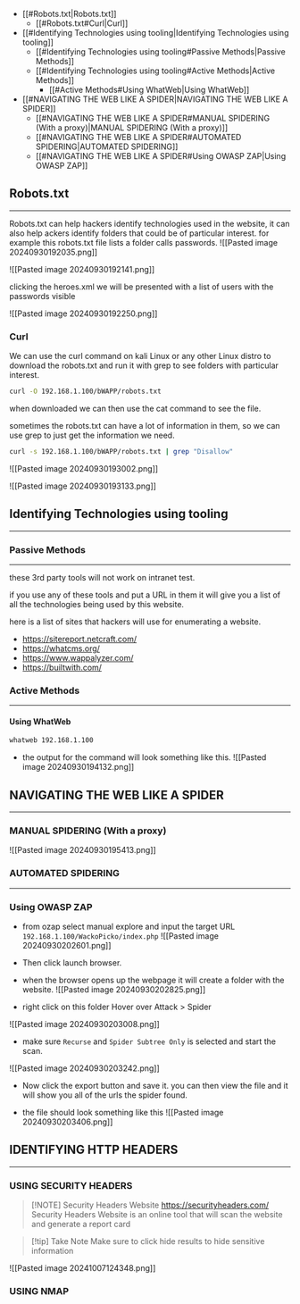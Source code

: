 - [[#Robots.txt|Robots.txt]]
	- [[#Robots.txt#Curl|Curl]]
- [[#Identifying Technologies using tooling|Identifying Technologies using tooling]]
	- [[#Identifying Technologies using tooling#Passive Methods|Passive Methods]]
	- [[#Identifying Technologies using tooling#Active Methods|Active Methods]]
		- [[#Active Methods#Using WhatWeb|Using WhatWeb]]
- [[#NAVIGATING THE WEB LIKE A SPIDER|NAVIGATING THE WEB LIKE A SPIDER]]
	- [[#NAVIGATING THE WEB LIKE A SPIDER#MANUAL SPIDERING (With a proxy)|MANUAL SPIDERING (With a proxy)]]
	- [[#NAVIGATING THE WEB LIKE A SPIDER#AUTOMATED SPIDERING|AUTOMATED SPIDERING]]
	- [[#NAVIGATING THE WEB LIKE A SPIDER#Using OWASP ZAP|Using OWASP ZAP]]
##  Robots.txt
-----
Robots.txt can help hackers identify technologies used in the website, it can also help ackers identify folders that could be of particular interest. for example this robots.txt file lists a folder calls passwords. 
![[Pasted image 20240930192035.png]]

![[Pasted image 20240930192141.png]]

clicking the heroes.xml we will be presented with a list of users with the passwords visible 

![[Pasted image 20240930192250.png]]

### Curl
We can use the curl command on kali Linux or any other Linux distro to download the robots.txt and run it with grep to see folders with particular interest. 

```bash
curl -O 192.168.1.100/bWAPP/robots.txt
```

when downloaded we can then use the cat command to see the file. 

sometimes the robots.txt can have a lot of information in them, so we can use grep to just get the information we need. 

```bash
curl -s 192.168.1.100/bWAPP/robots.txt | grep "Disallow"
```

![[Pasted image 20240930193002.png]]

![[Pasted image 20240930193133.png]]

## Identifying Technologies using tooling
----
### Passive Methods
-----
these 3rd party tools will not work on intranet test.

if you use any of these tools and put a URL in them it will give you a list of all the technologies being used by this website. 

here is a list of sites that hackers will use for enumerating a website. 

- https://sitereport.netcraft.com/
- https://whatcms.org/
- https://www.wappalyzer.com/
- https://builtwith.com/

### Active Methods
-----
#### Using WhatWeb

```bash
whatweb 192.168.1.100
```

- the output for the command will look something like this.
![[Pasted image 20240930194132.png]]

## NAVIGATING THE WEB LIKE A SPIDER
------
### MANUAL SPIDERING (With a proxy)

![[Pasted image 20240930195413.png]]

### AUTOMATED SPIDERING 
-----
### Using OWASP ZAP

- from ozap select manual explore and input the target URL `192.168.1.100/WackoPicko/index.php`
![[Pasted image 20240930202601.png]]
- Then click launch browser. 

- when the browser opens up the webpage it will create a folder with the website. 
![[Pasted image 20240930202825.png]]

- right click on this folder Hover over Attack > Spider 

![[Pasted image 20240930203008.png]]
- make sure `Recurse` and `Spider Subtree Only` is selected and start the scan. 

![[Pasted image 20240930203242.png]]
- Now click the export button and save it. you can then view the file and it will show you all of the urls the spider found. 

- the file should look something like this
![[Pasted image 20240930203406.png]]

## IDENTIFYING HTTP HEADERS
-----
### USING SECURITY HEADERS


> [!NOTE] Security Headers Website
>  https://securityheaders.com/
>   Security Headers Website is an online tool that will scan the website and generate a report card

> [!tip] Take Note
> Make sure to click hide results to hide sensitive information

![[Pasted image 20241007124348.png]]

### USING NMAP
